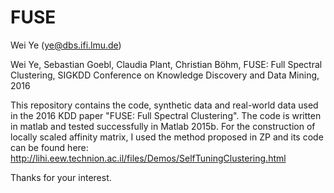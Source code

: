 # FUSE
Wei Ye (ye@dbs.ifi.lmu.de)

Wei Ye, Sebastian Goebl, Claudia Plant, Christian Böhm, FUSE: Full Spectral Clustering, SIGKDD Conference on Knowledge Discovery and Data Mining, 2016

This repository contains the code, synthetic data and real-world data used in the 2016 KDD paper "FUSE: Full Spectral Clustering". The code is written in matlab and tested successfully in Matlab 2015b. For the construction of locally scaled affinity matrix, I used the method proposed in ZP and its code can be found here: http://lihi.eew.technion.ac.il/files/Demos/SelfTuningClustering.html

Thanks for your interest.

